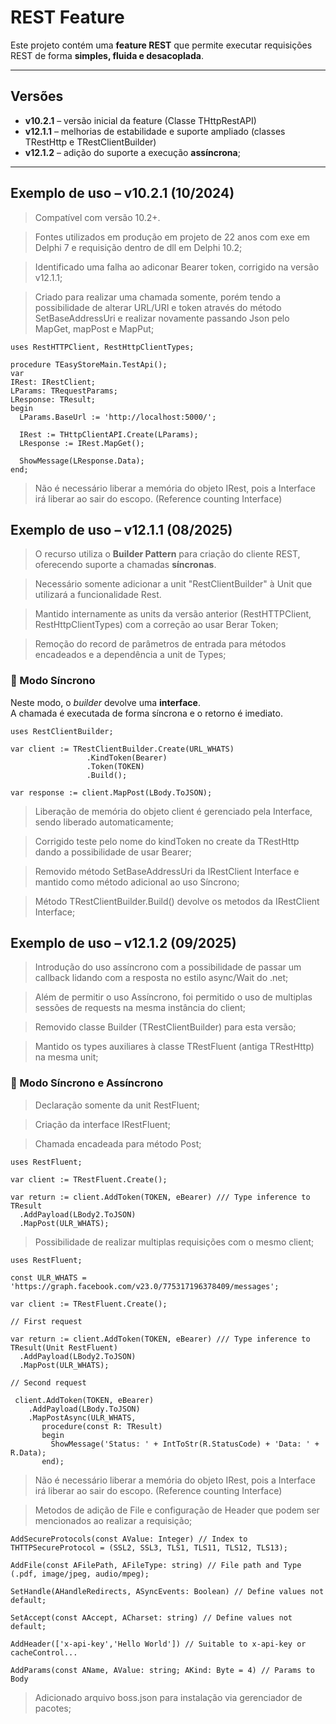 # REST Feature 

Este projeto contém uma **feature REST** que permite executar requisições REST de forma **simples, fluida e desacoplada**.  

---

## Versões

- **v10.2.1** – versão inicial da feature  (Classe THttpRestAPI)
- **v12.1.1** – melhorias de estabilidade e suporte ampliado (classes TRestHttp e TRestClientBuilder) 
- **v12.1.2** – adição do suporte a execução **assíncrona**;

---
## Exemplo de uso – v10.2.1 (10/2024)

> Compatível com versão 10.2+.

> Fontes utilizados em produção em projeto de 22 anos com exe em Delphi 7 e requisição dentro de dll em Delphi 10.2;

> Identificado uma falha ao adiconar Bearer token, corrigido na versão v12.1.1;

> Criado para realizar uma chamada somente, porém tendo a possibilidade de alterar URL/URI e token através do método SetBaseAddressUri e realizar novamente passando Json pelo MapGet, mapPost e MapPut;

    uses RestHTTPClient, RestHttpClientTypes;

    procedure TEasyStoreMain.TestApi();
    var
    IRest: IRestClient;
    LParams: TRequestParams;
    LResponse: TResult;
    begin
      LParams.BaseUrl := 'http://localhost:5000/';
  
      IRest := THttpClientAPI.Create(LParams);
      LResponse := IRest.MapGet();
  
      ShowMessage(LResponse.Data);
    end;

> Não é necessário liberar a memória do objeto IRest, pois a Interface irá liberar ao sair do escopo. (Reference counting Interface)    
    
## Exemplo de uso – v12.1.1 (08/2025)

> O recurso utiliza o **Builder Pattern** para criação do cliente REST, oferecendo suporte a chamadas **síncronas**.

> Necessário somente adicionar a unit "RestClientBuilder" à Unit que utilizará a funcionalidade Rest.

> Mantido internamente as units da versão anterior (RestHTTPClient, RestHttpClientTypes) com a correção ao usar Berar Token;

> Remoção do record de parâmetros de entrada para métodos encadeados e a dependência a unit de Types;

### 🔹 Modo Síncrono
Neste modo, o *builder* devolve uma **interface**.  
A chamada é executada de forma síncrona e o retorno é imediato.

    uses RestClientBuilder;

    var client := TRestClientBuilder.Create(URL_WHATS)
                     .KindToken(Bearer)   
                     .Token(TOKEN)
                     .Build();

    var response := client.MapPost(LBody.ToJSON);

> Liberação de memória do objeto client é gerenciado pela Interface, sendo liberado automaticamente;
 
> Corrigido teste pelo nome do kindToken no create da TRestHttp dando a possibilidade de usar Bearer;

> Removido método SetBaseAddressUri da IRestClient Interface e mantido como método adicional ao uso Síncrono;

> Método TRestClientBuilder.Build() devolve os metodos da IRestClient Interface;

## Exemplo de uso – v12.1.2 (09/2025)

> Introdução do uso assíncrono com a possibilidade de passar um callback lidando com a resposta no estilo async/Wait do .net;

> Além de permitir o uso Assíncrono, foi permitido o uso de multiplas sessões de requests na mesma instância do client;

> Removido classe Builder (TRestClientBuilder) para esta versão;

> Mantido os types auxiliares à classe TRestFluent (antiga TRestHttp) na mesma unit;

### 🔹 Modo Síncrono e Assíncrono

> Declaração somente da unit RestFluent;

> Criação da interface IRestFluent;

> Chamada encadeada para método Post;

    uses RestFluent;

    var client := TRestFluent.Create();
  
    var return := client.AddToken(TOKEN, eBearer) /// Type inference to TResult
      .AddPayload(LBody2.ToJSON)
      .MapPost(ULR_WHATS);

> Possibilidade de realizar multiplas requisições com o mesmo client;

    uses RestFluent;

    const ULR_WHATS = 'https://graph.facebook.com/v23.0/775317196378409/messages';

    var client := TRestFluent.Create();

    // First request

    var return := client.AddToken(TOKEN, eBearer) /// Type inference to TResult(Unit RestFluent) 
      .AddPayload(LBody2.ToJSON)
      .MapPost(ULR_WHATS);

    // Second request

     client.AddToken(TOKEN, eBearer)
        .AddPayload(LBody.ToJSON)
        .MapPostAsync(ULR_WHATS,
           procedure(const R: TResult)
           begin
             ShowMessage('Status: ' + IntToStr(R.StatusCode) + 'Data: ' + R.Data);
           end);  

> Não é necessário liberar a memória do objeto IRest, pois a Interface irá liberar ao sair do escopo. (Reference counting Interface)

> Metodos de adição de File e configuração de Header que podem ser mencionados ao realizar a requisição;
   
    AddSecureProtocols(const AValue: Integer) // Index to THTTPSecureProtocol = (SSL2, SSL3, TLS1, TLS11, TLS12, TLS13);

    AddFile(const AFilePath, AFileType: string) // File path and Type (.pdf, image/jpeg, audio/mpeg);

    SetHandle(AHandleRedirects, ASyncEvents: Boolean) // Define values not default;

    SetAccept(const AAccept, ACharset: string) // Define values not default;
    
    AddHeader(['x-api-key','Hello World']) // Suitable to x-api-key or cacheControl...

    AddParams(const AName, AValue: string; AKind: Byte = 4) // Params to Body

> Adicionado arquivo boss.json para instalação via gerenciador de pacotes;

    
 
